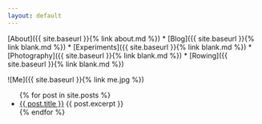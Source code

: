 ```yaml
---
layout: default
---
```

[About]({{ site.baseurl }}{% link about.md %})
*
[Blog]({{ site.baseurl }}{% link blank.md %})
*
[Experiments]({{ site.baseurl }}{% link blank.md %})
*
[Photography]({{ site.baseurl }}{% link blank.md %})
*
[Rowing]({{ site.baseurl }}{% link blank.md %})

![Me]({{ site.baseurl }}{% link me.jpg %})

<ul>
  {% for post in site.posts %}
    <li>
      <a href="{{ post.url }}">{{ post.title }}</a>
      {{ post.excerpt }}
    </li>
  {% endfor %}
</ul>